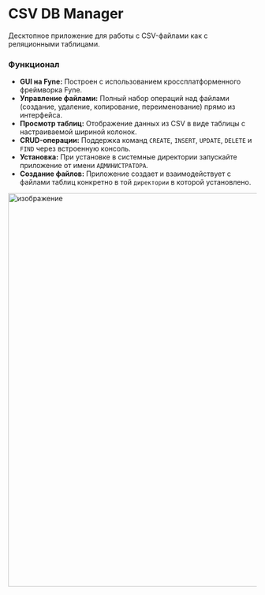 # CSV DB Manager

Десктопное приложение для работы с CSV-файлами как с реляционными таблицами.

### Функционал

- **GUI на Fyne:** Построен с использованием кроссплатформенного фреймворка Fyne.
- **Управление файлами:** Полный набор операций над файлами (создание, удаление, копирование, переименование) прямо из интерфейса.
- **Просмотр таблиц:** Отображение данных из CSV в виде таблицы с настраиваемой шириной колонок.
- **CRUD-операции:** Поддержка команд `CREATE`, `INSERT`, `UPDATE`, `DELETE` и `FIND` через встроенную консоль.
- **Установка:** При установке в системные директории запускайте приложение от имени `АДМИНИСТРАТОРА`.
- **Создание файлов:** Приложение создает и взаимодействует с файлами таблиц конкретно в той `директории` в которой установлено.
<img width="1275" height="798" alt="изображение" src="https://github.com/user-attachments/assets/82101d3d-d24d-451f-8c5b-b743784acb0f" />
